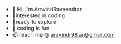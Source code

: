 - 👋 Hi, I’m AravindRaveendran
- 👀interested in coding
- 🌱ready to explore
- 💞️ coding is fun
- 📫 reach me @ aravindr98.ar@gmail.com

<!---
AravindRaveendran-inGit/AravindRaveendran-inGit is a ✨ special ✨ repository because its `README.md` (this file) appears on your GitHub profile.
You can click the Preview link to take a look at your changes.
--->

